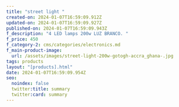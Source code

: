 ```yaml
---
title: "street light "
created-on: 2024-01-07T16:59:09.912Z
updated-on: 2024-01-07T16:59:09.927Z
published-on: 2024-01-07T16:59:09.943Z
f_description: "4 LED lamps 200w LUZ BRANCO. "
f_price: 450
f_category-2: cms/categories/electronics.md
f_main-product-image:
  url: /assets/images/street-light-200w-gotogh-accra_ghana-.jpg
tags: products
layout: "[products].html"
date: 2024-01-07T16:59:09.954Z
seo:
  noindex: false
  twitter:title: summary
  twitter:card: summary
---
```

